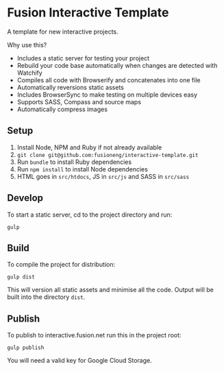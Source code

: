 Fusion Interactive Template
===========================
A template for new interactive projects.

Why use this?
- Includes a static server for testing your project
- Rebuild your code base automatically when changes are detected with Watchify
- Compiles all code with Browserify and concatenates into one file
- Automatically reversions static assets
- Includes BrowserSync to make testing on multiple devices easy
- Supports SASS, Compass and source maps
- Automatically compress images

Setup
-----
1. Install Node, NPM and Ruby if not already available
2. `git clone git@github.com:fusioneng/interactive-template.git`
3. Run `bundle` to install Ruby dependencies
4. Run `npm install` to install Node dependencies
5. HTML goes in `src/htdocs`, JS in `src/js` and SASS in `src/sass`

Develop
-------
To start a static server, cd to the project directory and run:

	gulp

Build
-----
To compile the project for distribution:

	gulp dist

This will version all static assets and minimise all the code. Output will be built into the directory `dist`.

Publish
-------
To publish to interactive.fusion.net run this in the project root:

	gulp publish

You will need a valid key for Google Cloud Storage.